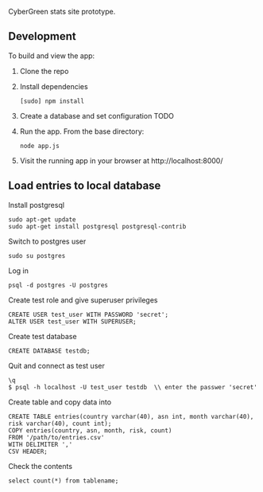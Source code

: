 CyberGreen stats site prototype.

## Development

To build and view the app:

1. Clone the repo
2. Install dependencies

    ```
    [sudo] npm install
    ```

3. Create a database and set configuration TODO

4. Run the app. From the base directory:

    ```
    node app.js
    ```

5. Visit the running app in your browser at http://localhost:8000/


## Load entries to local database

Install postgresql

```
sudo apt-get update
sudo apt-get install postgresql postgresql-contrib
```

Switch to postgres user

```
sudo su postgres
```

Log in 

```
psql -d postgres -U postgres
```

Create test role and give superuser privileges

```
CREATE USER test_user WITH PASSWORD 'secret';
ALTER USER test_user WITH SUPERUSER;
```

Create test database

```
CREATE DATABASE testdb;
```

Quit and connect as test user


```
\q
$ psql -h localhost -U test_user testdb  \\ enter the passwer 'secret'
```

Create table and copy data into

```
CREATE TABLE entries(country varchar(40), asn int, month varchar(40), risk varchar(40), count int);
COPY entries(country, asn, month, risk, count)
FROM '/path/to/entries.csv' 
WITH DELIMITER ','
CSV HEADER;
```

Check the contents

```
select count(*) from tablename;
```

